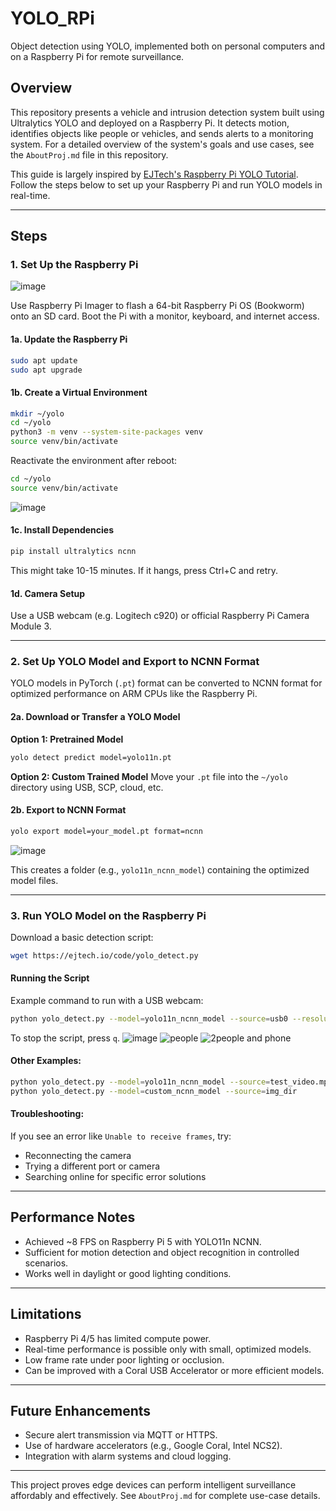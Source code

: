 # YOLO\_RPi

Object detection using YOLO, implemented both on personal computers and on a Raspberry Pi for remote surveillance.

## Overview

This repository presents a vehicle and intrusion detection system built using Ultralytics YOLO and deployed on a Raspberry Pi. It detects motion, identifies objects like people or vehicles, and sends alerts to a monitoring system. For a detailed overview of the system's goals and use cases, see the `AboutProj.md` file in this repository.

This guide is largely inspired by [EJTech's Raspberry Pi YOLO Tutorial](https://www.ejtech.io/learn/yolo-on-raspberry-pi). Follow the steps below to set up your Raspberry Pi and run YOLO models in real-time.

---

## Steps

### 1. Set Up the Raspberry Pi
![image](https://github.com/user-attachments/assets/6dd1fbbb-a113-4ab3-9adf-dfb4c22e353e)

Use Raspberry Pi Imager to flash a 64-bit Raspberry Pi OS (Bookworm) onto an SD card. Boot the Pi with a monitor, keyboard, and internet access.

#### 1a. Update the Raspberry Pi

```bash
sudo apt update
sudo apt upgrade
```

#### 1b. Create a Virtual Environment

```bash
mkdir ~/yolo
cd ~/yolo
python3 -m venv --system-site-packages venv
source venv/bin/activate
```

Reactivate the environment after reboot:

```bash
cd ~/yolo
source venv/bin/activate
```
![image](https://github.com/user-attachments/assets/6003d8d7-1e0f-432e-9f29-a6ffb71511d7)


#### 1c. Install Dependencies

```bash
pip install ultralytics ncnn
```

This might take 10-15 minutes. If it hangs, press Ctrl+C and retry.

#### 1d. Camera Setup

Use a USB webcam (e.g. Logitech c920) or official Raspberry Pi Camera Module 3.

---

### 2. Set Up YOLO Model and Export to NCNN Format

YOLO models in PyTorch (`.pt`) format can be converted to NCNN format for optimized performance on ARM CPUs like the Raspberry Pi.

#### 2a. Download or Transfer a YOLO Model

**Option 1: Pretrained Model**

```bash
yolo detect predict model=yolo11n.pt
```

**Option 2: Custom Trained Model**
Move your `.pt` file into the `~/yolo` directory using USB, SCP, cloud, etc.

#### 2b. Export to NCNN Format

```bash
yolo export model=your_model.pt format=ncnn
```
![image](https://github.com/user-attachments/assets/c48925d6-d572-4d8a-8c62-8319328ade6a)

This creates a folder (e.g., `yolo11n_ncnn_model`) containing the optimized model files.

---

### 3. Run YOLO Model on the Raspberry Pi

Download a basic detection script:

```bash
wget https://ejtech.io/code/yolo_detect.py
```

#### Running the Script

Example command to run with a USB webcam:

```bash
python yolo_detect.py --model=yolo11n_ncnn_model --source=usb0 --resolution=640x480
```

To stop the script, press `q`.
![image](https://github.com/user-attachments/assets/32ba2fa3-a98e-4cab-a5fd-0408a1578080)
![people](https://github.com/user-attachments/assets/87a258ac-1484-4227-aa5b-3e792af1d3d6)
![2people and phone](https://github.com/user-attachments/assets/74631af3-b3b4-4233-b807-eb10ec5f799b)

#### Other Examples:

```bash
python yolo_detect.py --model=yolo11n_ncnn_model --source=test_video.mp4
python yolo_detect.py --model=custom_ncnn_model --source=img_dir
```

#### Troubleshooting:

If you see an error like `Unable to receive frames`, try:

* Reconnecting the camera
* Trying a different port or camera
* Searching online for specific error solutions

---

## Performance Notes

* Achieved \~8 FPS on Raspberry Pi 5 with YOLO11n NCNN.
* Sufficient for motion detection and object recognition in controlled scenarios.
* Works well in daylight or good lighting conditions.

---

## Limitations

* Raspberry Pi 4/5 has limited compute power.
* Real-time performance is possible only with small, optimized models.
* Low frame rate under poor lighting or occlusion.
* Can be improved with a Coral USB Accelerator or more efficient models.

---

## Future Enhancements

* Secure alert transmission via MQTT or HTTPS.
* Use of hardware accelerators (e.g., Google Coral, Intel NCS2).
* Integration with alarm systems and cloud logging.

---

This project proves edge devices can perform intelligent surveillance affordably and effectively. See `AboutProj.md` for complete use-case details.
